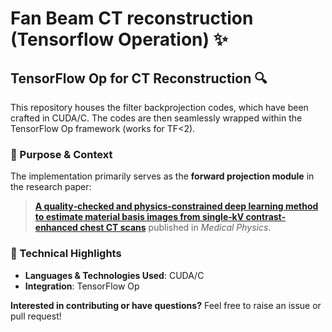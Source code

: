 # Fan Beam CT reconstruction (Tensorflow Operation) :sparkles:

## TensorFlow Op for CT Reconstruction :mag:

This repository houses the filter backprojection codes, which have been crafted in CUDA/C. The codes are then seamlessly wrapped within the TensorFlow Op framework (works for TF<2).

### :pushpin: Purpose & Context

The implementation primarily serves as the **forward projection module** in the research paper:

> [**A quality‐checked and physics‐constrained deep learning method to estimate material basis images from single‐kV contrast‐enhanced chest CT scans**](https://aapm.onlinelibrary.wiley.com/doi/full/10.1002/mp.16352) published in *Medical Physics*.


### :wrench: Technical Highlights

- **Languages & Technologies Used**: CUDA/C 
- **Integration**: TensorFlow Op

**Interested in contributing or have questions?** Feel free to raise an issue or pull request!


